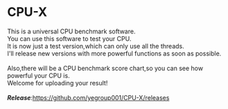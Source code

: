 # CPU-X
This is a universal CPU benchmark software.<br/>
You can use this software to test your CPU.<br/>
It is now just a test version,which can only use all the threads.<br/>
I'll release new versions with more powerful functions as soon as possible.<br/><br/>
Also,there will be a CPU benchmark score chart,so you can see how powerful your CPU is.<br/>
Welcome for uploading your result!<br/><br/>
***Release***:https://github.com/yegroup001/CPU-X/releases
